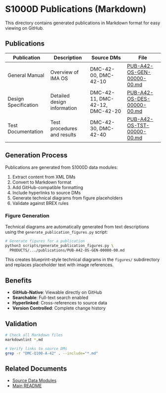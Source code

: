 # S1000D Publications (Markdown)

This directory contains generated publications in Markdown format for easy viewing on GitHub.

## Publications

| Publication | Description | Source DMs | File |
|-------------|-------------|------------|------|
| General Manual | Overview of IMA OS | DMC-42-00, DMC-42-10 | [PUB-A42-OS-GEN-00000-00.md](./PUB-A42-OS-GEN-00000-00.md) |
| Design Specification | Detailed design information | DMC-42-11, DMC-42-12, DMC-42-20 | [PUB-A42-OS-DES-00000-00.md](./PUB-A42-OS-DES-00000-00.md) |
| Test Documentation | Test procedures and results | DMC-42-30, DMC-42-40 | [PUB-A42-OS-TST-00000-00.md](./PUB-A42-OS-TST-00000-00.md) |

## Generation Process

Publications are generated from S1000D data modules:

1. Extract content from XML DMs
2. Convert to Markdown format
3. Add GitHub-compatible formatting
4. Include hyperlinks to source DMs
5. Generate technical diagrams from figure placeholders
6. Validate against BREX rules

### Figure Generation

Technical diagrams are automatically generated from text descriptions using the `generate_publication_figures.py` script:

```bash
# Generate figures for a publication
python3 scripts/generate_publication_figures.py \
  PRODUCTS/.../publications/PUB-A42-OS-GEN-00000-00.md
```

This creates blueprint-style technical diagrams in the `figures/` subdirectory and replaces placeholder text with image references.

## Benefits

- **GitHub-Native**: Viewable directly on GitHub
- **Searchable**: Full-text search enabled
- **Hyperlinked**: Cross-references to source data
- **Version Controlled**: Complete change history

## Validation

```bash
# Check all Markdown files
markdownlint *.md

# Verify links to source DMs
grep -r "DMC-Q100-A-42" . --include="*.md"
```

## Related Documents

- [Source Data Modules](../dmodule/)
- [Main README](../../README.md)
